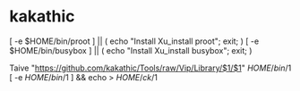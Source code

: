 # kakathic

[ -e $HOME/bin/proot ] || ( echo "Install Xu_install proot"; exit; )
[ -e $HOME/bin/busybox ] || ( echo "Install Xu_install busybox"; exit; )

Taive "https://github.com/kakathic/Tools/raw/Vip/Library/$1/$1" $HOME/bin/$1
[ -e $HOME/bin/$1 ] && echo > $HOME/ck/$1
